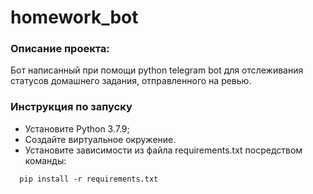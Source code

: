 # homework_bot

### Описание проекта:
Бот написанный при помощи python telegram bot для отслеживания статусов домашнего задания, отправленного на ревью.

### Инструкция по запуску
- Установите Python 3.7.9;
- Cоздайте виртуальное окружение.
- Установите зависимости из файла requirements.txt посредством команды:
```
  pip install -r requirements.txt
```
